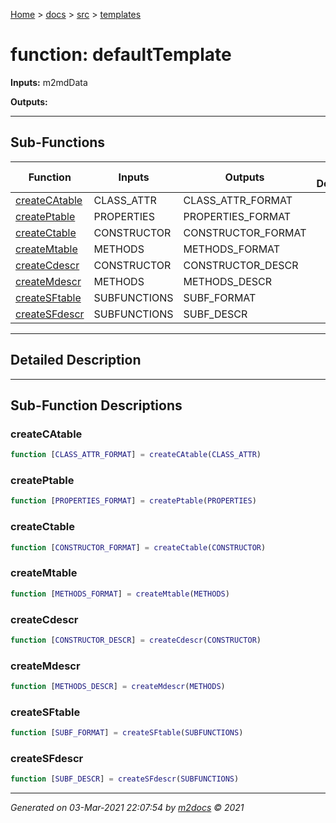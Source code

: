 [Home](../../index.md) > [docs](../../docs_index.md) > [src](../src_index.md) > [templates](templates_index.md)  


# function: defaultTemplate



**Inputs:** m2mdData

**Outputs:** 

 ***

## Sub-Functions

| Function | Inputs | Outputs | Brief Description |
| -------- | ------ | ------- | ----------------- |
| [createCAtable](#createcatable) | CLASS_ATTR | CLASS_ATTR_FORMAT |  |
| [createPtable](#createptable) | PROPERTIES | PROPERTIES_FORMAT |  |
| [createCtable](#createctable) | CONSTRUCTOR | CONSTRUCTOR_FORMAT |  |
| [createMtable](#createmtable) | METHODS | METHODS_FORMAT |  |
| [createCdescr](#createcdescr) | CONSTRUCTOR | CONSTRUCTOR_DESCR |  |
| [createMdescr](#createmdescr) | METHODS | METHODS_DESCR |  |
| [createSFtable](#createsftable) | SUBFUNCTIONS | SUBF_FORMAT |  |
| [createSFdescr](#createsfdescr) | SUBFUNCTIONS | SUBF_DESCR |  |


 ***

## Detailed Description



 ***

## Sub-Function Descriptions

 ### createCAtable

```matlab
function [CLASS_ATTR_FORMAT] = createCAtable(CLASS_ATTR)
```

 
 ### createPtable

```matlab
function [PROPERTIES_FORMAT] = createPtable(PROPERTIES)
```

 
 ### createCtable

```matlab
function [CONSTRUCTOR_FORMAT] = createCtable(CONSTRUCTOR)
```

 
 ### createMtable

```matlab
function [METHODS_FORMAT] = createMtable(METHODS)
```

 
 ### createCdescr

```matlab
function [CONSTRUCTOR_DESCR] = createCdescr(CONSTRUCTOR)
```

 
 ### createMdescr

```matlab
function [METHODS_DESCR] = createMdescr(METHODS)
```

 
 ### createSFtable

```matlab
function [SUBF_FORMAT] = createSFtable(SUBFUNCTIONS)
```

 
 ### createSFdescr

```matlab
function [SUBF_DESCR] = createSFdescr(SUBFUNCTIONS)
```

 



***

*Generated on 03-Mar-2021 22:07:54 by [m2docs](https://github.com/crgnam-research/m2docs) © 2021*
